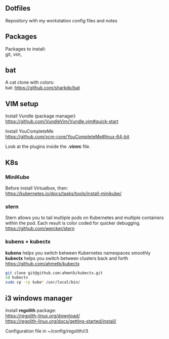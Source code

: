 ## Dotfiles
Repository with my workstation config files and notes 

## Packages
Packages to install:  
git, vim, 

## bat
A cat clone with colors:  
bat: https://github.com/sharkdp/bat

## VIM setup
Install Vundle (package manager)  
https://github.com/VundleVim/Vundle.vim#quick-start  

Install YouCompleteMe  
https://github.com/ycm-core/YouCompleteMe#linux-64-bit

Look at the plugins inside the **.vimrc** file.

## K8s
### MiniKube
Before install Virtualbox, then:  
https://kubernetes.io/docs/tasks/tools/install-minikube/

### stern
Stern allows you to tail multiple pods on Kubernetes and multiple containers within the pod. Each result is color coded for quicker debugging.  
https://github.com/wercker/stern

### kubens + kubectx
**kubens** helps you switch between Kubernetes namespaces smoothly  
**kubectx** helps you switch between clusters back and forth  
https://github.com/ahmetb/kubectx  
```bash
git clone git@github.com:ahmetb/kubectx.git
cd kubectx
sudo cp -rp kube* /usr/local/bin/
```

## i3 windows manager
Install **regolith** package:  
https://regolith-linux.org/download/  
https://regolith-linux.org/docs/getting-started/install/

Configuration file in ~/config/regolith/i3
